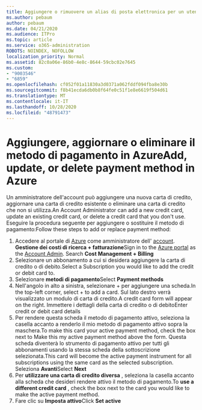 ```yaml
---
title: Aggiungere o rimuovere un alias di posta elettronica per un utente
ms.author: pebaum
author: pebaum
ms.date: 04/21/2020
ms.audience: ITPro
ms.topic: article
ms.service: o365-administration
ROBOTS: NOINDEX, NOFOLLOW
localization_priority: Normal
ms.assetid: 82c0a06e-86b0-4e8c-8644-59cbc02e7645
ms.custom:
- "9003546"
- "6859"
ms.openlocfilehash: cf052f01a11830a3d0371a062fddf094fba8e30b
ms.sourcegitcommit: f8b41ecda6db0b8f64fe0c51f1e8e6619f504d61
ms.translationtype: MT
ms.contentlocale: it-IT
ms.lasthandoff: 10/28/2020
ms.locfileid: "48791473"
---
```

# <a name="add-update-or-delete-payment-method-in-azure"></a><span data-ttu-id="4a6bc-102">Aggiungere, aggiornare o eliminare il metodo di pagamento in Azure</span><span class="sxs-lookup"><span data-stu-id="4a6bc-102">Add, update, or delete payment method in Azure</span></span>

<span data-ttu-id="4a6bc-103">Un amministratore dell'account può aggiungere una nuova carta di credito, aggiornare una carta di credito esistente o eliminare una carta di credito che non si utilizza.</span><span class="sxs-lookup"><span data-stu-id="4a6bc-103">An Account Administrator can add a new credit card, update an existing credit card, or delete a credit card that you don't use.</span></span> <span data-ttu-id="4a6bc-104">Eseguire la procedura seguente per aggiungere o sostituire il metodo di pagamento:</span><span class="sxs-lookup"><span data-stu-id="4a6bc-104">Follow these steps to add or replace payment method:</span></span>

1. <span data-ttu-id="4a6bc-105">Accedere al portale di [Azure](https://portal.azure.com/) come amministratore dell' [account](https://docs.microsoft.com/azure/billing/billing-subscription-transfer?WT.mc_id=Portal-Microsoft_Azure_Support#whoisaa). **Gestione dei costi di ricerca + fatturazione**</span><span class="sxs-lookup"><span data-stu-id="4a6bc-105">Sign in to the [Azure portal](https://portal.azure.com/) as the [Account Admin](https://docs.microsoft.com/azure/billing/billing-subscription-transfer?WT.mc_id=Portal-Microsoft_Azure_Support#whoisaa). Search **Cost Management + Billing**</span></span>
2. <span data-ttu-id="4a6bc-106">Selezionare un abbonamento a cui si desidera aggiungere la carta di credito o di debito.</span><span class="sxs-lookup"><span data-stu-id="4a6bc-106">Select a Subscription you would like to add the credit or debit card to.</span></span>
3. <span data-ttu-id="4a6bc-107">Selezionare **metodi di pagamento**</span><span class="sxs-lookup"><span data-stu-id="4a6bc-107">Select **Payment methods**</span></span>
4. <span data-ttu-id="4a6bc-108">Nell'angolo in alto a sinistra, selezionare + per aggiungere una scheda.</span><span class="sxs-lookup"><span data-stu-id="4a6bc-108">In the top-left corner, select + to add a card.</span></span> <span data-ttu-id="4a6bc-109">Sul lato destro verrà visualizzato un modulo di carta di credito.</span><span class="sxs-lookup"><span data-stu-id="4a6bc-109">A credit card form will appear on the right.</span></span> <span data-ttu-id="4a6bc-110">Immettere i dettagli della carta di credito o di debito</span><span class="sxs-lookup"><span data-stu-id="4a6bc-110">Enter credit or debit card details</span></span>
5. <span data-ttu-id="4a6bc-111">Per rendere questa scheda il metodo di pagamento attivo, seleziona la casella accanto a renderlo il mio metodo di pagamento attivo sopra la maschera.</span><span class="sxs-lookup"><span data-stu-id="4a6bc-111">To make this card your active payment method, check the box next to Make this my active payment method above the form.</span></span> <span data-ttu-id="4a6bc-112">Questa scheda diventerà lo strumento di pagamento attivo per tutti gli abbonamenti usando la stessa scheda della sottoscrizione selezionata.</span><span class="sxs-lookup"><span data-stu-id="4a6bc-112">This card will become the active payment instrument for all subscriptions using the same card as the selected subscription.</span></span> <span data-ttu-id="4a6bc-113">Seleziona **Avanti**</span><span class="sxs-lookup"><span data-stu-id="4a6bc-113">Select **Next**</span></span>
6. <span data-ttu-id="4a6bc-114">Per **utilizzare una carta di credito diversa** , seleziona la casella accanto alla scheda che desideri rendere attivo il metodo di pagamento.</span><span class="sxs-lookup"><span data-stu-id="4a6bc-114">To **use a different credit card** , check the box next to the card you would like to make the active payment method.</span></span>
7. <span data-ttu-id="4a6bc-115">Fare clic su **Imposta attivo**</span><span class="sxs-lookup"><span data-stu-id="4a6bc-115">Click **Set active**</span></span>

